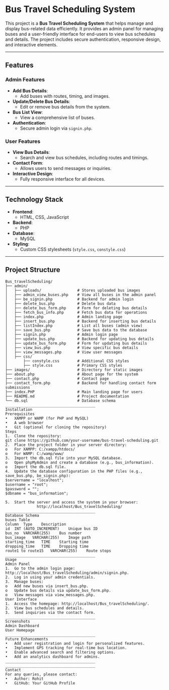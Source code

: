 # Bus Travel Scheduling System

This project is a **Bus Travel Scheduling System** that helps manage and display bus-related data efficiently. It provides an admin panel for managing buses and a user-friendly interface for end-users to view bus schedules and details. The project includes secure authentication, responsive design, and interactive elements.

---

## Features

### Admin Features
- **Add Bus Details**:
  - Add buses with routes, timing, and images.
- **Update/Delete Bus Details**:
  - Edit or remove bus details from the system.
- **Bus List View**:
  - View a comprehensive list of buses.
- **Authentication**:
  - Secure admin login via `signin.php`.

### User Features
- **View Bus Details**:
  - Search and view bus schedules, including routes and timings.
- **Contact Form**:
  - Allows users to send messages or inquiries.
- **Interactive Design**:
  - Fully responsive interface for all devices.

---

## Technology Stack

- **Frontend**:
  - HTML, CSS, JavaScript
- **Backend**:
  - PHP
- **Database**:
  - MySQL
- **Styling**:
  - Custom CSS stylesheets (`style.css`, `constyle.css`)

---

## Project Structure

```plaintext
Bus_travelScheduling/
├── admin/
│   ├── uploads/                # Stores uploaded bus images
│   ├── admin_view_buses.php    # View all buses in the admin panel
│   ├── be_signin.php           # Backend for admin login
│   ├── delete_bus.php          # Delete bus data
│   ├── delete_bus_form.php     # Form for deleting bus details
│   ├── fetch_bus_info.php      # Fetch bus data for operations
│   ├── index.php               # Admin landing page
│   ├── insert_bus.php          # Backend for inserting bus details
│   ├── listIndex.php           # List all buses (admin view)
│   ├── save_bus.php            # Save bus data to the database
│   ├── signin.php              # Admin login page
│   ├── update_bus.php          # Backend for updating bus details
│   ├── update_bus_form.php     # Form for updating bus details
│   ├── view_bus.php            # View specific bus details
│   ├── view_messages.php       # View user messages
│   ├── css/
│       ├── constyle.css        # Additional CSS styles
│       ├── style.css           # Primary CSS styles
├── images/                     # Directory for static images
├── about.php                   # About page for the system
├── contact.php                 # Contact page
├── contact_form.php            # Backend for handling contact form submissions
├── index.PHP                   # Main landing page for users
├── README.md                   # Project documentation
└── db.sql                      # Database schema
________________________________________
Installation
Prerequisites
•	XAMPP or WAMP (for PHP and MySQL)
•	A web browser
•	Git (optional for cloning the repository)
Steps
1.	Clone the repository:
git clone https://github.com/your-username/bus-travel-scheduling.git
2.	Place the project folder in your server directory:
o	For XAMPP: C:/xampp/htdocs/
o	For WAMP: C:/wamp/www/
3.	Import the db.sql file into your MySQL database.
o	Open phpMyAdmin and create a database (e.g., bus_information).
o	Import the db.sql file.
4.	Update the database configuration in the PHP files (e.g., save_bus.php, be_signin.php):
$servername = "localhost";
$username = "root";
$password = "";
$dbname = "bus_information";

5.	Start the server and access the system in your browser:
              http://localhost/Bus_travelScheduling/
________________________________________
Database Schema
buses Table
Column	Type	Description
id	INT (AUTO_INCREMENT)	Unique bus ID
bus_no	VARCHAR(255)	Bus number
bus_image	VARCHAR(255)	Image path
starting_time	TIME	Starting time
dropping_time	TIME	Dropping time
route1 to route15	VARCHAR(255)	Route stops
________________________________________
Usage
Admin Panel
1.	Go to the admin login page: http://localhost/Bus_travelScheduling/admin/signin.php.
2.	Log in using your admin credentials.
3.	Manage buses:
o	Add new buses via insert_bus.php.
o	Update bus details via update_bus_form.php.
o	View messages via view_messages.php.
User Interface
1.	Access the homepage: http://localhost/Bus_travelScheduling/.
2.	View bus schedules and details.
3.	Send inquiries via the contact form.
________________________________________
Screenshots
Admin Dashboard
User Homepage
________________________________________
Future Enhancements
•	Add user registration and login for personalized features.
•	Implement GPS tracking for real-time bus location.
•	Enable advanced search and filtering options.
•	Add an analytics dashboard for admins.
________________________________________
________________________________________
Contact
For any queries, please contact:
•	Author: Rohit
•	GitHub: Your GitHub Profile



